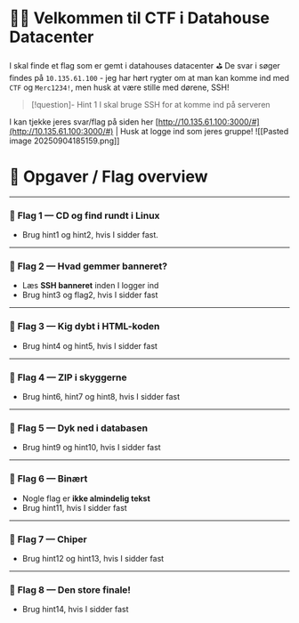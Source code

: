 # 🏴‍☠️ **Velkommen til CTF i Datahouse Datacenter**

I skal finde et flag som er gemt i datahouses datacenter ⛳ De svar i søger findes på `10.135.61.100` - jeg har hørt rygter om at man kan komme ind med `CTF` og `Merc1234!`, men husk at være stille med dørene, SSH!

> [!question]- Hint 1
> I skal bruge SSH for at komme ind på serveren
    

I kan tjekke jeres svar/flag på siden her [http://10.135.61.100:3000/#](http://10.135.61.100:3000/#) | Husk at logge ind som jeres gruppe!
![[Pasted image 20250904185159.png]]

# 🎯 **Opgaver / Flag overview**

---

### 🏴 **Flag 1 — CD og find rundt i Linux**

- Brug hint1 og hint2, hvis I sidder fast.

---

### 🏴 **Flag 2 — Hvad gemmer banneret?**

- Læs **SSH banneret** inden I logger ind
- Brug hint3 og flag2, hvis I sidder fast

---

### 🏴 **Flag 3 — Kig dybt i HTML-koden**

- Brug hint4 og hint5, hvis I sidder fast

---

### 🏴 **Flag 4 — ZIP i skyggerne**

- Brug hint6, hint7 og hint8, hvis I sidder fast

---

### 🏴 **Flag 5 — Dyk ned i databasen**

- Brug hint9 og hint10, hvis I sidder fast

---

### 🏴 **Flag 6 — Binært**

- Nogle flag er **ikke almindelig tekst**
- Brug hint11, hvis I sidder fast

---

### 🏴 **Flag 7 — Chiper**

- Brug hint12 og hint13, hvis I sidder fast

---

### 🏴 **Flag 8 — Den store finale!**

- Brug hint14, hvis I sidder fast